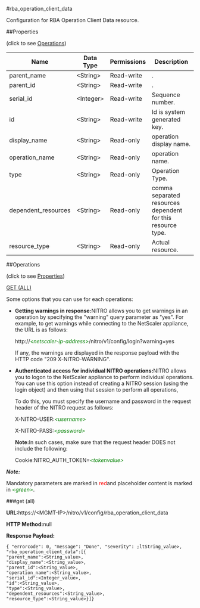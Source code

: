 #rba_operation_client_data

Configuration for RBA Operation Client Data resource.


##Properties 
<span>(click to see [Operations](#opera))</span>


<table><thead><tr><th>Name</th><th>Data Type</th><th>Permissions</th><th>Description</th></tr></thead><tbody><tr><td>parent_name</td><td>&lt;String></td><td>Read-write</td><td>.</td></tr><tr><td>parent_id</td><td>&lt;String></td><td>Read-write</td><td>.</td></tr><tr><td>serial_id</td><td>&lt;Integer></td><td>Read-write</td><td>Sequence number.</td></tr><tr><td>id</td><td>&lt;String></td><td>Read-write</td><td>Id is system generated key.</td></tr><tr><td>display_name</td><td>&lt;String></td><td>Read-only</td><td>operation display name.</td></tr><tr><td>operation_name</td><td>&lt;String></td><td>Read-only</td><td>operation name.</td></tr><tr><td>type</td><td>&lt;String></td><td>Read-only</td><td>Operation Type.</td></tr><tr><td>dependent_resources</td><td>&lt;String></td><td>Read-only</td><td>comma separated resources dependent for this resource type.</td></tr><tr><td>resource_type</td><td>&lt;String></td><td>Read-only</td><td>Actual resource.</td></tr></tbody></table>
##Operations 
<span>(click to see [Properties](#prope))</span>


[GET (ALL)](#get-)


Some options that you can use for each operations:
<ul><li><p><b>Getting warnings in response:</b>NITRO allows you to get warnings in an operation by specifying the "warning" query parameter as "yes". For example, to get warnings while connecting to the NetScaler appliance, the URL is as follows:</p><p>http://<span style="color:green;font-style:italic;">&lt;netscaler-ip-address&gt;</span>/nitro/v1/config/login?warning=yes</p><p>If any, the warnings are displayed in the response payload with the HTTP code "209 X-NITRO-WARNING".</p></li><li><p><b>Authenticated access for individual NITRO operations:</b>NITRO allows you to logon to the NetScaler appliance to perform individual operations. You can use this option instead of creating a NITRO session (using the login object) and then using that session to perform all operations,</p><p>To do this, you must specify the username and password in the request header of the NITRO request as follows:</p><p>X-NITRO-USER:<span style="color:green;font-style:italic;">&lt;username&gt;</span></p><p>X-NITRO-PASS:<span style="color:green;font-style:italic;">&lt;password&gt;</span></p><p><b>Note:</b>In such cases, make sure that the request header DOES not include the following:</p><p>Cookie:NITRO_AUTH_TOKEN=<span style="color:green;font-style:italic;">&lt;tokenvalue&gt;</span></p></li></ul>



***Note:*** 
Mandatory parameters are marked in <span style="color:#FF0000;">red</span>and placeholder content is marked in <span style="color:green;font-style:italic">&lt;green&gt;</span>.

###get (all)



<b>URL:</b>https://&lt;MGMT-IP&gt;/nitro/v1/config/rba_operation_client_data
<b>HTTP Method:</b>null
<b>Response Payload: </b>```{ "errorcode": 0, "message": "Done", "severity": ;ltString_value>, "rba_operation_client_data":[{"parent_name":<String_value>,"display_name":<String_value>,"parent_id":<String_value>,"operation_name":<String_value>,"serial_id":<Integer_value>,"id":<String_value>,"type":<String_value>,"dependent_resources":<String_value>,"resource_type":<String_value>}]}```



